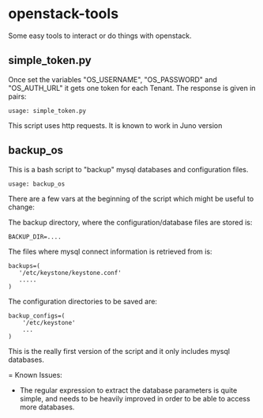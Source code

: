 # openstack-tools
Some easy tools to interact or do things with openstack.

simple_token.py
----------------
Once set the variables "OS_USERNAME", "OS_PASSWORD" and "OS_AUTH_URL" it gets one token for each Tenant. The response is given in 
pairs:
<tenant> <token>

    usage: simple_token.py

This script uses http requests. It is known to work in Juno version

backup_os
----------
This is a bash script to "backup" mysql databases and configuration files. 
    
    usage: backup_os

There are a few vars at the beginning of the script which might be useful to change:

The backup directory, where the configuration/database files are stored is:

    BACKUP_DIR=.... 

The files where mysql connect information is retrieved from is:

    backups=(
       '/etc/keystone/keystone.conf'
       .....
    )

The configuration directories to be saved are:

    backup_configs=(
        '/etc/keystone'
        ...
    )

This is the really first version of the script and it only includes mysql databases.

= Known Issues:
* The regular expression to extract the database parameters is quite simple, and needs to be heavily improved in order to be able to access more databases.
